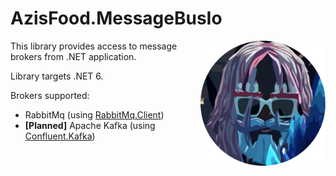 # AzisFood.MessageBusIo

<img align="right" width="200" height="200" src="logo.png">

This library provides access to message brokers from .NET application.

Library targets .NET 6.

Brokers supported:

- RabbitMq (using [RabbitMq.Client](https://github.com/rabbitmq/rabbitmq-dotnet-client))
- **[Planned]** Apache Kafka (using [Confluent.Kafka](https://github.com/confluentinc/confluent-kafka-dotnet/))
